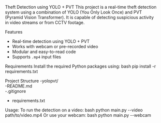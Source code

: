 Theft Detection using YOLO + PVT
This project is a real-time theft detection system using a combination of YOLO (You Only Look Once) and PVT (Pyramid Vision Transformer). It is capable of detecting suspicious activity in video streams or from CCTV footage.

Features
- Real-time detection using YOLO + PVT
- Works with webcam or pre-recorded video
- Modular and easy-to-read code
- Supports `.mp4` input files
  
Requirements
Install the required Python packages using:
bash
pip install -r 
requirements.txt

Project Structure
-yolopvt/               
-README.md              
-.gitignore             
- requirements.txt
       
Usage:
To run the detection on a video:
bash
python main.py --video path/to/video.mp4
Or use your webcam:
bash
python main.py --webcam

